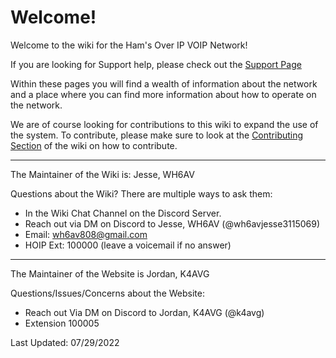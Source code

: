 # Welcome!

Welcome to the wiki for the Ham's Over IP VOIP Network!

If you are looking for Support help, please check out the [Support Page](https://hamsoverip.github.io/wiki/General/user_guides/support)

Within these pages you will find a wealth of information about the network and a place where you can find more information about how to operate on the network.

We are of course looking for contributions to this wiki to expand the use of the system. To contribute, please make sure to look at the [Contributing Section](https://hamsoverip.github.io/wiki/wiki/overview) of the wiki on how to contribute.

<hr/>

The Maintainer of the Wiki is: Jesse, WH6AV

Questions about the Wiki? There are multiple ways to ask them:

* In the Wiki Chat Channel on the Discord Server.
* Reach out via DM on Discord to Jesse, WH6AV (@wh6avjesse3115069)
* Email: wh6av808@gmail.com
* HOIP Ext: 100000 (leave a voicemail if no answer)

<hr/>

The Maintainer of the Website is Jordan, K4AVG

Questions/Issues/Concerns about the Website:

* Reach out Via DM on Discord to Jordan, K4AVG (@k4avg)
* Extension 100005

Last Updated: 07/29/2022
